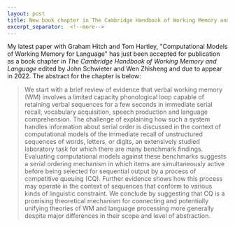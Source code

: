 ```yaml
---
layout: post
title: New book chapter in The Cambridge Handbook of Working Memory and Language
excerpt_separator:  <!--more-->
---
```


My latest paper with Graham Hitch and Tom Hartley, "Computational Models of Working Memory for Language" has just been accepted for publication as a book chapter in *The Cambridge Handbook of Working Memory and Language* edited by John Schwieter and Wen Zhisheng and due to appear in 2022. The abstract for the chapter is below:

> We start with a brief review of evidence that verbal working memory (WM) involves a limited capacity phonological loop capable of retaining verbal sequences for a few seconds in immediate serial recall, vocabulary acquisition, speech production and language comprehension. The challenge of explaining how such a system handles information about serial order is discussed in the context of computational models of the immediate recall of unstructured sequences of words, letters, or digits, an extensively studied laboratory task for which there are many benchmark findings. Evaluating computational models against these benchmarks suggests a serial ordering mechanism in which items are simultaneously active before being selected for sequential output by a process of competitive queuing (CQ). Further evidence shows how this process may operate in the context of sequences that conform to various kinds of linguistic constraint. We conclude by suggesting that CQ is a promising theoretical mechanism for connecting and potentially unifying theories of WM and language processing more generally despite major differences in their scope and level of abstraction.





